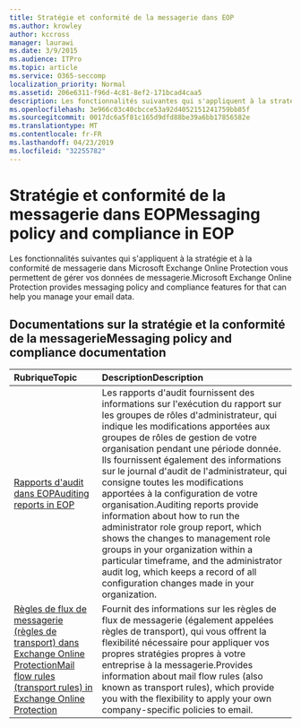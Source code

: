 ```yaml
---
title: Stratégie et conformité de la messagerie dans EOP
ms.author: krowley
author: kccross
manager: laurawi
ms.date: 3/9/2015
ms.audience: ITPro
ms.topic: article
ms.service: O365-seccomp
localization_priority: Normal
ms.assetid: 206e6311-f96d-4c81-8ef2-171bcad4caa5
description: Les fonctionnalités suivantes qui s'appliquent à la stratégie et à la conformité de messagerie dans Microsoft Exchange Online Protection vous permettent de gérer vos données de messagerie.
ms.openlocfilehash: 3e966c03c40cbcce53a92d4052151241759bb85f
ms.sourcegitcommit: 0017dc6a5f81c165d9dfd88be39a6bb17856582e
ms.translationtype: MT
ms.contentlocale: fr-FR
ms.lasthandoff: 04/23/2019
ms.locfileid: "32255782"
---
```

# <a name="messaging-policy-and-compliance-in-eop"></a><span data-ttu-id="56bf0-103">Stratégie et conformité de la messagerie dans EOP</span><span class="sxs-lookup"><span data-stu-id="56bf0-103">Messaging policy and compliance in EOP</span></span>

<span data-ttu-id="56bf0-104">Les fonctionnalités suivantes qui s'appliquent à la stratégie et à la conformité de messagerie dans Microsoft Exchange Online Protection vous permettent de gérer vos données de messagerie.</span><span class="sxs-lookup"><span data-stu-id="56bf0-104">Microsoft Exchange Online Protection provides messaging policy and compliance features for that can help you manage your email data.</span></span>
  
## <a name="messaging-policy-and-compliance-documentation"></a><span data-ttu-id="56bf0-105">Documentations sur la stratégie et la conformité de la messagerie</span><span class="sxs-lookup"><span data-stu-id="56bf0-105">Messaging policy and compliance documentation</span></span>

|<span data-ttu-id="56bf0-106">**Rubrique**</span><span class="sxs-lookup"><span data-stu-id="56bf0-106">**Topic**</span></span>|<span data-ttu-id="56bf0-107">**Description**</span><span class="sxs-lookup"><span data-stu-id="56bf0-107">**Description**</span></span>|
|:-----|:-----|
|[<span data-ttu-id="56bf0-108">Rapports d'audit dans EOP</span><span class="sxs-lookup"><span data-stu-id="56bf0-108">Auditing reports in EOP</span></span>](auditing-reports-in-eop.md)|<span data-ttu-id="56bf0-109">Les rapports d'audit fournissent des informations sur l'exécution du rapport sur les groupes de rôles d'administrateur, qui indique les modifications apportées aux groupes de rôles de gestion de votre organisation pendant une période donnée. Ils fournissent également des informations sur le journal d'audit de l'administrateur, qui consigne toutes les modifications apportées à la configuration de votre organisation.</span><span class="sxs-lookup"><span data-stu-id="56bf0-109">Auditing reports provide information about how to run the administrator role group report, which shows the changes to management role groups in your organization within a particular timeframe, and the administrator audit log, which keeps a record of all configuration changes made in your organization.</span></span>|
|[<span data-ttu-id="56bf0-110">Règles de flux de messagerie (règles de transport) dans Exchange Online Protection</span><span class="sxs-lookup"><span data-stu-id="56bf0-110">Mail flow rules (transport rules) in Exchange Online Protection</span></span>](mail-flow-rules-transport-rules-0.md)|<span data-ttu-id="56bf0-111">Fournit des informations sur les règles de flux de messagerie (également appelées règles de transport), qui vous offrent la flexibilité nécessaire pour appliquer vos propres stratégies propres à votre entreprise à la messagerie.</span><span class="sxs-lookup"><span data-stu-id="56bf0-111">Provides information about mail flow rules (also known as transport rules), which provide you with the flexibility to apply your own company-specific policies to email.</span></span>|
